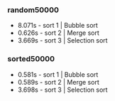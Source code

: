 ### random50000
* 8.071s - sort 1 | Bubble sort
* 0.626s - sort 2 | Merge sort
* 3.669s - sort 3 | Selection sort

### sorted50000
* 0.581s - sort 1 | Bubble sort
* 0.589s - sort 2 | Merge sort
* 3.698s - sort 3 | Selection sort